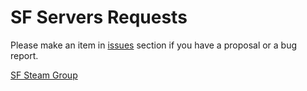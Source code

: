 # SF Servers Requests
Please make an item in [issues](https://github.com/Tripperful/sf-servers-requests/issues) section if you have a proposal or a bug report.

[SF Steam Group](https://steamcommunity.com/groups/SFHL2DM)
